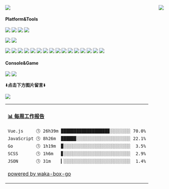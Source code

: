 <p>
  <a href="https://count.getloli.com/"><img src="https://count.getloli.com/get/@Lingyan000.readme"></a>
  <img src="https://weather-icon.journeyad.repl.co/@shiyan?v=1" align="right">
</p>

#### Platform&Tools
[![](https://img.shields.io/badge/OS-RedHat%20Linux-e70c2a?style=flat-square&logo=red-hat&logoColor=ffffff)](https://www.redhat.com/)
[![](https://img.shields.io/badge/Windows-10-2376bc?style=flat-square&logo=windows&logoColor=ffffff)](https://www.microsoft.com/windows/get-windows-10)
[![](https://img.shields.io/badge/IDE-Visual%20Studio-67217a?style=flat-square&logo=visual-studio&logoColor=ffffff)](https://visualstudio.microsoft.com/)
[![](https://img.shields.io/badge/IDE-Visual%20Studio%20Code-blue?style=flat-square&logo=visual-studio-code&logoColor=ffffff)](https://code.visualstudio.com/)

[![](https://img.shields.io/badge/OnePlus-5-f5010c?style=flat-square&logo=oneplus&logoColor=ffffff)](https://www.oneplus.com/)
[![](https://img.shields.io/badge/Redmi-K30%20Ultra-ff6700?style=flat-square&logo=xiaomi&logoColor=ffffff)](https://www.xiaomi.com/)

[![](https://img.shields.io/badge/-Vue.js-3fb984?style=flat-square&logo=vue.js&logoColor=ffffff)](https://vuejs.org/)
[![](https://img.shields.io/badge/-Webpack-8dd6f9?style=flat-square&logo=webpack&logoColor=white)](https://webpack.js.org/)
[![](https://img.shields.io/badge/-TypeScript-007acc?style=flat-square&logo=typescript&logoColor=white)](https://www.typescriptlang.org/)
[![](https://img.shields.io/badge/-CSS3-1572B6?style=flat-square&logo=css3&logoColor=white)](https://www.w3.org/Style/CSS/)
[![](https://img.shields.io/badge/-SqlServer-003545?style=flat-square&logo=microsoft-sql-server&logoColor=white)](https://www.microsoft.com/sql-server/)
[![](https://img.shields.io/badge/-Sass-cc6699?style=flat-square&logo=sass&logoColor=white)](https://sass-lang.com/)
[![](https://img.shields.io/badge/-NPM-cb3837?style=flat-square&logo=npm&logoColor=white)](https://npmjs.com/)
[![](https://img.shields.io/badge/-HTML5-E34F26?style=flat-square&logo=html5&logoColor=white)](https://html.spec.whatwg.org/)
[![](https://img.shields.io/badge/-Git-f05032?style=flat-square&logo=git&logoColor=white)](https://git-scm.com/)
[![](https://img.shields.io/badge/-Subversion-809cc9?style=flat-square&logo=subversion&logoColor=white)](https://tortoisesvn.net/)
[![](https://img.shields.io/badge/-Linux-fcc624?style=flat-square&logo=linux&logoColor=white)](https://www.linuxfoundation.org/)
[![](https://img.shields.io/badge/-JavaScript-f7e018?style=flat-square&logo=javascript&logoColor=white)](https://www.ecma-international.org/)
[![](https://img.shields.io/badge/-Node.js-43853d?style=flat-square&logo=node.js&logoColor=ffffff)](https://nodejs.org/)
[![](https://img.shields.io/badge/-Java-007396?style=flat-square&logo=Java&logoColor=ffffff)](http://www.java.com/)
[![](https://img.shields.io/badge/-Apache-d22128?style=flat-square&logo=apache&logoColor=ffffff)](http://httpd.apache.org/)
[![](https://img.shields.io/badge/-Electron-47848f?style=flat-square&logo=electron&logoColor=ffffff)](https://www.electronjs.org/)
#### Console&Game
[![](https://img.shields.io/badge/-Ubisoft-black?style=flat-square&logo=Ubisoft&logoColor=ffffff)](https://www.ubisoft.com/)
[![](https://img.shields.io/badge/Steam-171a21?style=flat-square&logo=steam&logoColor=ffffff)](https://steamcommunity.com/id/journey_ad)

⬇️**点击下方图片留言**⬇️

[![](https://chat.getloli.com/room/@Lingyan000.github/svg?width=600&height=280&limit=20&theme=light&title=Lingyan000@github:%20~&fontSize=13)](https://chat.getloli.com/room/@Lingyan000.github?title=Lingyan000%E7%9A%84Github%E7%95%99%E8%A8%80%E6%9D%BF)

<table>
<tr>
<td valign="top" width="100%">

<!-- waka-box start -->
#### <a href="https://gist.github.com/7a8c278378e3f0cb8fa4561ca8005b96" target="_blank">📊 每周工作报告</a>
```text
Vue.js     🕓 26h39m ██████████████████▉░░░░░░░░ 70.0%
JavaScript 🕓 8h26m  █████▉░░░░░░░░░░░░░░░░░░░░░ 22.1%
Go         🕓 1h19m  ▉░░░░░░░░░░░░░░░░░░░░░░░░░░  3.5%
SCSS       🕓 1h6m   ▊░░░░░░░░░░░░░░░░░░░░░░░░░░  2.9%
JSON       🕓 31m    ▎░░░░░░░░░░░░░░░░░░░░░░░░░░  1.4%
```
<!-- Powered by https://github.com/journey-ad/waka-box-go . -->
<!-- waka-box end -->

[powered by waka-box-go](https://github.com/Lingyan000/waka-box-go)

</td>
</tr>
</table>

<!--
**journey-ad/journey-ad** is a ✨ _special_ ✨ repository because its `README.md` (this file) appears on your GitHub profile.

Here are some ideas to get you started:

- 🔭 I’m currently working on ...
- 🌱 I’m currently learning ...
- 👯 I’m looking to collaborate on ...
- 🤔 I’m looking for help with ...
- 💬 Ask me about ...
- 📫 How to reach me: ...
- 😄 Pronouns: ...
- ⚡ Fun fact: ...
-->

